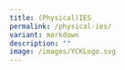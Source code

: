```yaml
---
title: (Physical)IES
permalink: /physical-ies/
variant: markdown
description: ""
image: /images/YCKLogo.svg
---
```


